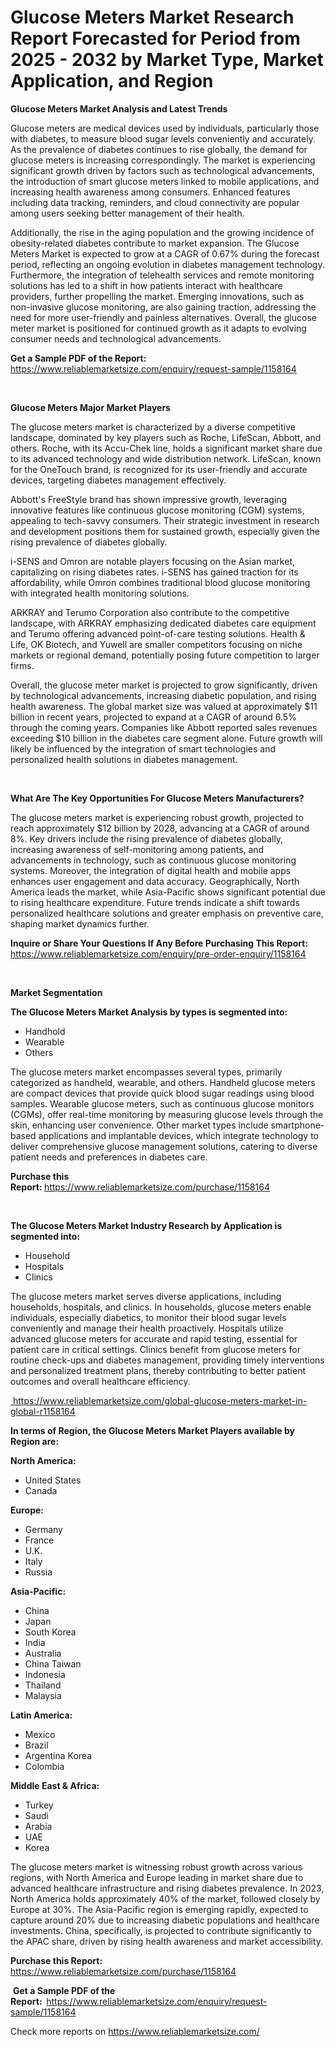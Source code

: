 <p><h1>Glucose Meters Market Research Report Forecasted for Period from 2025 -  2032 by Market Type, Market Application, and Region</h1></p><p><strong>Glucose Meters Market Analysis and Latest Trends</strong></p>
<p><p>Glucose meters are medical devices used by individuals, particularly those with diabetes, to measure blood sugar levels conveniently and accurately. As the prevalence of diabetes continues to rise globally, the demand for glucose meters is increasing correspondingly. The market is experiencing significant growth driven by factors such as technological advancements, the introduction of smart glucose meters linked to mobile applications, and increasing health awareness among consumers. Enhanced features including data tracking, reminders, and cloud connectivity are popular among users seeking better management of their health.</p><p>Additionally, the rise in the aging population and the growing incidence of obesity-related diabetes contribute to market expansion. The Glucose Meters Market is expected to grow at a CAGR of 0.67% during the forecast period, reflecting an ongoing evolution in diabetes management technology. Furthermore, the integration of telehealth services and remote monitoring solutions has led to a shift in how patients interact with healthcare providers, further propelling the market. Emerging innovations, such as non-invasive glucose monitoring, are also gaining traction, addressing the need for more user-friendly and painless alternatives. Overall, the glucose meter market is positioned for continued growth as it adapts to evolving consumer needs and technological advancements.</p></p>
<p><strong>Get a Sample PDF of the Report:&nbsp;</strong> <a href="https://www.reliablemarketsize.com/enquiry/request-sample/1158164?utm_campaign=2629&utm_medium=2&utm_source=Github&utm_content=ia&utm_term=03032025&utm_id=glucose-meters">https://www.reliablemarketsize.com/enquiry/request-sample/1158164</a></p>
<p>&nbsp;</p>
<p><strong>Glucose Meters Major Market Players</strong></p>
<p><p>The glucose meters market is characterized by a diverse competitive landscape, dominated by key players such as Roche, LifeScan, Abbott, and others. Roche, with its Accu-Chek line, holds a significant market share due to its advanced technology and wide distribution network. LifeScan, known for the OneTouch brand, is recognized for its user-friendly and accurate devices, targeting diabetes management effectively.</p><p>Abbott's FreeStyle brand has shown impressive growth, leveraging innovative features like continuous glucose monitoring (CGM) systems, appealing to tech-savvy consumers. Their strategic investment in research and development positions them for sustained growth, especially given the rising prevalence of diabetes globally.</p><p>i-SENS and Omron are notable players focusing on the Asian market, capitalizing on rising diabetes rates. i-SENS has gained traction for its affordability, while Omron combines traditional blood glucose monitoring with integrated health monitoring solutions.</p><p>ARKRAY and Terumo Corporation also contribute to the competitive landscape, with ARKRAY emphasizing dedicated diabetes care equipment and Terumo offering advanced point-of-care testing solutions. Health & Life, OK Biotech, and Yuwell are smaller competitors focusing on niche markets or regional demand, potentially posing future competition to larger firms.</p><p>Overall, the glucose meter market is projected to grow significantly, driven by technological advancements, increasing diabetic population, and rising health awareness. The global market size was valued at approximately $11 billion in recent years, projected to expand at a CAGR of around 6.5% through the coming years. Companies like Abbott reported sales revenues exceeding $10 billion in the diabetes care segment alone. Future growth will likely be influenced by the integration of smart technologies and personalized health solutions in diabetes management.</p></p>
<p>&nbsp;</p>
<p><strong>What Are The Key Opportunities For Glucose Meters Manufacturers?</strong></p>
<p><p>The glucose meters market is experiencing robust growth, projected to reach approximately $12 billion by 2028, advancing at a CAGR of around 8%. Key drivers include the rising prevalence of diabetes globally, increasing awareness of self-monitoring among patients, and advancements in technology, such as continuous glucose monitoring systems. Moreover, the integration of digital health and mobile apps enhances user engagement and data accuracy. Geographically, North America leads the market, while Asia-Pacific shows significant potential due to rising healthcare expenditure. Future trends indicate a shift towards personalized healthcare solutions and greater emphasis on preventive care, shaping market dynamics further.</p></p>
<p><strong>Inquire or Share Your Questions If Any Before Purchasing This Report:</strong> <a href="https://www.reliablemarketsize.com/enquiry/pre-order-enquiry/1158164?utm_campaign=2629&utm_medium=2&utm_source=Github&utm_content=ia&utm_term=03032025&utm_id=glucose-meters">https://www.reliablemarketsize.com/enquiry/pre-order-enquiry/1158164</a></p>
<p>&nbsp;</p>
<p><strong>Market Segmentation</strong></p>
<p><strong>The Glucose Meters Market Analysis by types is segmented into:</strong></p>
<p><ul><li>Handhold</li><li>Wearable</li><li>Others</li></ul></p>
<p><p>The glucose meters market encompasses several types, primarily categorized as handheld, wearable, and others. Handheld glucose meters are compact devices that provide quick blood sugar readings using blood samples. Wearable glucose meters, such as continuous glucose monitors (CGMs), offer real-time monitoring by measuring glucose levels through the skin, enhancing user convenience. Other market types include smartphone-based applications and implantable devices, which integrate technology to deliver comprehensive glucose management solutions, catering to diverse patient needs and preferences in diabetes care.</p></p>
<p><strong>Purchase this Report:&nbsp;</strong><a href="https://www.reliablemarketsize.com/purchase/1158164?utm_campaign=2629&utm_medium=2&utm_source=Github&utm_content=ia&utm_term=03032025&utm_id=glucose-meters">https://www.reliablemarketsize.com/purchase/1158164</a></p>
<p>&nbsp;</p>
<p><strong>The Glucose Meters Market Industry Research by Application is segmented into:</strong></p>
<p><ul><li>Household</li><li>Hospitals</li><li>Clinics</li></ul></p>
<p><p>The glucose meters market serves diverse applications, including households, hospitals, and clinics. In households, glucose meters enable individuals, especially diabetics, to monitor their blood sugar levels conveniently and manage their health proactively. Hospitals utilize advanced glucose meters for accurate and rapid testing, essential for patient care in critical settings. Clinics benefit from glucose meters for routine check-ups and diabetes management, providing timely interventions and personalized treatment plans, thereby contributing to better patient outcomes and overall healthcare efficiency.</p></p>
<p><a href="https://www.reliablemarketsize.com/global-glucose-meters-market-in-global-r1158164?utm_campaign=2629&utm_medium=2&utm_source=Github&utm_content=ia&utm_term=03032025&utm_id=glucose-meters">&nbsp;https://www.reliablemarketsize.com/global-glucose-meters-market-in-global-r1158164</a></p>
<p><strong>In terms of Region, the Glucose Meters Market Players available by Region are:</strong></p>
<p>
    <p> <strong> North America: </strong>
        <ul>
            <li>United States</li>
            <li>Canada</li>
        </ul>
        </p> 
    <p> <strong> Europe: </strong>
        <ul>
            <li>Germany</li>
            <li>France</li>
            <li>U.K.</li>
            <li>Italy</li>
            <li>Russia</li>
        </ul>
        </p> 
    <p> <strong> Asia-Pacific: </strong>
        <ul>
            <li>China</li>
            <li>Japan</li>
            <li>South Korea</li>
            <li>India</li>
            <li>Australia</li>
            <li>China Taiwan</li>
            <li>Indonesia</li>
            <li>Thailand</li>
            <li>Malaysia</li>
        </ul>
        </p> 
    <p> <strong> Latin America: </strong>
        <ul>
            <li>Mexico</li>
            <li>Brazil</li>
            <li>Argentina Korea</li>
            <li>Colombia</li>
        </ul>
        </p> 
    <p> <strong> Middle East & Africa: </strong>
        <ul>
            <li>Turkey</li>
            <li>Saudi</li>
            <li>Arabia</li>
            <li>UAE</li>
            <li>Korea</li>
        </ul>
    </p>
    </p>
<p><p>The glucose meters market is witnessing robust growth across various regions, with North America and Europe leading in market share due to advanced healthcare infrastructure and rising diabetes prevalence. In 2023, North America holds approximately 40% of the market, followed closely by Europe at 30%. The Asia-Pacific region is emerging rapidly, expected to capture around 20% due to increasing diabetic populations and healthcare investments. China, specifically, is projected to contribute significantly to the APAC share, driven by rising health awareness and market accessibility.</p></p>
<p><strong>Purchase this Report: </strong><a href="https://www.reliablemarketsize.com/purchase/1158164?utm_campaign=2629&utm_medium=2&utm_source=Github&utm_content=ia&utm_term=03032025&utm_id=glucose-meters">https://www.reliablemarketsize.com/purchase/1158164</a></p>
<p>&nbsp;<strong>Get a Sample PDF of the Report:&nbsp;&nbsp;</strong><a href="https://www.reliablemarketsize.com/enquiry/request-sample/1158164?utm_campaign=2629&utm_medium=2&utm_source=Github&utm_content=ia&utm_term=03032025&utm_id=glucose-meters">https://www.reliablemarketsize.com/enquiry/request-sample/1158164</a></p>
<p><strong></strong></p>
<p>Check more reports on <a href="https://www.reliablemarketsize.com/?utm_campaign=2629&utm_medium=2&utm_source=Github&utm_content=ia&utm_term=03032025&utm_id=glucose-meters">https://www.reliablemarketsize.com/</a></p>